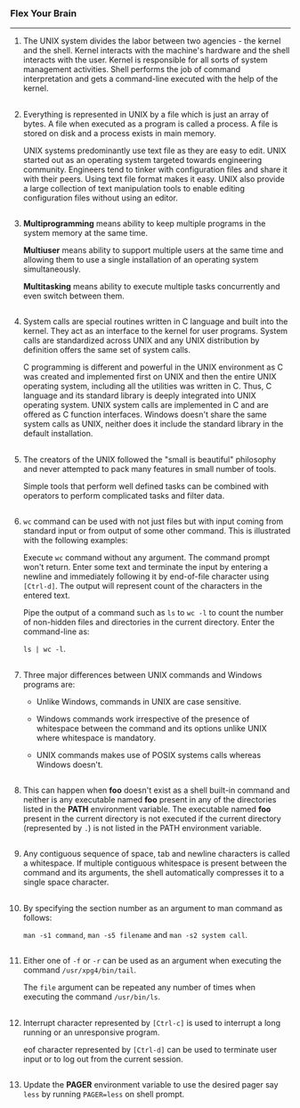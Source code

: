 ### Flex Your Brain

---

01. The UNIX system divides the labor between two agencies - the kernel and the shell. Kernel interacts with the machine's hardware and the shell interacts with the user. Kernel is responsible for all sorts of system management activities. Shell performs the job of command interpretation and gets a command-line executed with the help of the kernel.

##

02. Everything is represented in UNIX by a file which is just an array of bytes. A file when executed as a program is called a process. A file is stored on disk and a process exists in main memory.

    UNIX systems predominantly use text file as they are easy to edit. UNIX started out as an operating system targeted towards engineering community. Engineers tend to tinker with configuration files and share it with their peers. Using text file format makes it easy. UNIX also provide a large collection of text manipulation tools to enable editing configuration files without using an editor.

##

03. **Multiprogramming** means ability to keep multiple programs in the system memory at the same time.

    **Multiuser** means ability to support multiple users at the same time and allowing them to use a single installation of an operating system simultaneously.

    **Multitasking** means ability to execute multiple tasks concurrently and even switch between them.

##

04. System calls are special routines written in C language and built into the kernel. They act as an interface to the kernel for user programs. System calls are standardized across UNIX and any UNIX distribution by definition offers the same set of system calls.

    C programming is different and powerful in the UNIX environment as C was created and implemented first on UNIX and then the entire UNIX operating system, including all the utilities was written in C. Thus, C language and its standard library is deeply integrated into UNIX operating system. UNIX system calls are implemented in C and are offered as C function interfaces. Windows doesn't share the same system calls as UNIX, neither does it include the standard library in the default installation.

##

05. The creators of the UNIX followed the "small is beautiful" philosophy and never attempted to pack many features in small number of tools.

    Simple tools that perform well defined tasks can be combined with operators to perform complicated tasks and filter data.

##

06. `wc` command can be used with not just files but with input coming from standard input or from output of some other command. This is illustrated with the following examples:

    Execute `wc` command without any argument. The command prompt won't return. Enter some text and terminate the input by entering a newline and immediately following it by end-of-file character using `[Ctrl-d]`. The output will represent count of the characters in the entered text.

    Pipe the output of a command such as `ls` to `wc -l` to count the number of non-hidden files and directories in the current directory. Enter the command-line as:

    `ls | wc -l`.

##

07. Three major differences between UNIX commands and Windows programs are:

    -   Unlike Windows, commands in UNIX are case sensitive.

    -   Windows commands work irrespective of the presence of whitespace between the command and its options unlike UNIX where whitespace is mandatory.

    -   UNIX commands makes use of POSIX systems calls whereas Windows doesn't.

##

08. This can happen when **foo** doesn't exist as a shell built-in command and neither is any executable named **foo** present in any of the directories listed in the **PATH** environment variable. The executable named **foo** present in the current directory is not executed if the current directory (represented by `.`) is not listed in the PATH environment variable.

##

09. Any contiguous sequence of space, tab and newline characters is called a whitespace. If multiple contiguous whitespace is present between the command and its arguments, the shell automatically compresses it to a single space character.

##

10. By specifying the section number as an argument to man command as follows:

    `man -s1 command`, `man -s5 filename` and `man -s2 system call`.

##

11. Either one of `-f` or `-r` can be used as an argument when executing the command `/usr/xpg4/bin/tail`.

    The `file` argument can be repeated any number of times when executing the command `/usr/bin/ls`.

##

12. Interrupt character represented by `[Ctrl-c]` is used to interrupt a long running or an unresponsive program.

    eof character represented by `[Ctrl-d]` can be used to terminate user input or to log out from the current session.

##

13. Update the **PAGER** environment variable to use the desired pager say `less` by running `PAGER=less` on shell prompt.

##
